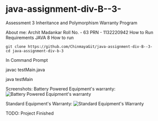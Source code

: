 # java-assignment-div-B--3-
Assessment 3
Inheritance and Polymorphism
Warranty Program

About me:
Archit Madankar
Roll No. - 63
PRN - 1132220942
How to Run
Requirements JAVA 8
How to run

    git clone https://github.com/ChinmayaGit/java-assignment-div-B--3-
    cd java-assignment-div-b-3
In Command Prompt

  javac testMain.java
  
  java testMain
  
Screenshots:
Battery Powered Equipment's warranty:
![Battery Powered Equipment's warranty](https://raw.githubusercontent.com/ChinmayaGit/java-assignment-div-B--3-/master/screenShot/1.jpg "Battery Powered Equipment's warranty")

Standard Equipment's Warranty:
![Standard Equipment's Warranty](https://raw.githubusercontent.com/ChinmayaGit/java-assignment-div-B--3-/master/screenShot/1.jpg "Standard Equipment's Warranty")

TODO: Project Finished
